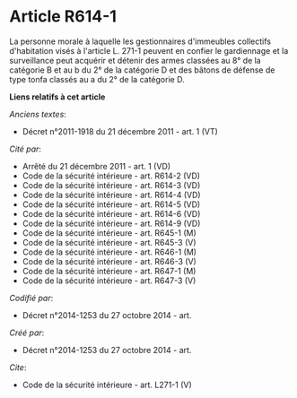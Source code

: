 # Article R614-1

La personne morale à laquelle les gestionnaires d'immeubles collectifs d'habitation visés à l'article L. 271-1 peuvent en
confier le gardiennage et la surveillance peut acquérir et détenir des armes classées au 8° de la catégorie B et au b du 2°
de la catégorie D et des bâtons de défense de type tonfa classés au a du 2° de la catégorie D.

**Liens relatifs à cet article**

_Anciens textes_:

  - Décret n°2011-1918 du 21 décembre 2011 - art. 1 (VT)

_Cité par_:

  - Arrêté du 21 décembre 2011 - art. 1 (VD)
  - Code de la sécurité intérieure - art. R614-2 (VD)
  - Code de la sécurité intérieure - art. R614-3 (VD)
  - Code de la sécurité intérieure - art. R614-4 (VD)
  - Code de la sécurité intérieure - art. R614-5 (VD)
  - Code de la sécurité intérieure - art. R614-6 (VD)
  - Code de la sécurité intérieure - art. R614-9 (VD)
  - Code de la sécurité intérieure - art. R645-1 (M)
  - Code de la sécurité intérieure - art. R645-3 (V)
  - Code de la sécurité intérieure - art. R646-1 (M)
  - Code de la sécurité intérieure - art. R646-3 (V)
  - Code de la sécurité intérieure - art. R647-1 (M)
  - Code de la sécurité intérieure - art. R647-3 (V)

_Codifié par_:

  - Décret n°2014-1253 du 27 octobre 2014 - art.

_Créé par_:

  - Décret n°2014-1253 du 27 octobre 2014 - art.

_Cite_:

  - Code de la sécurité intérieure - art. L271-1 (V)
